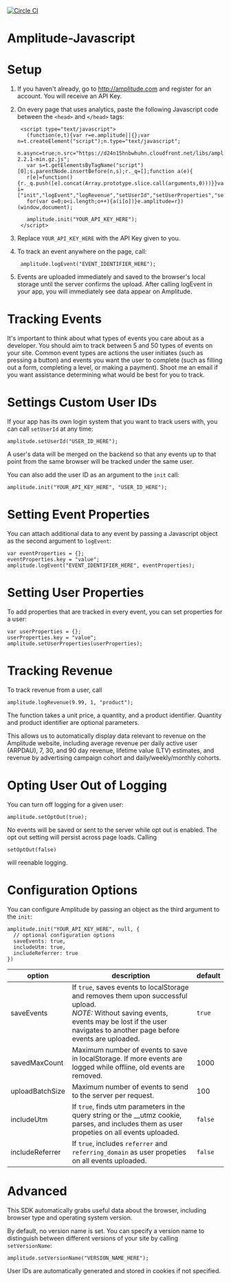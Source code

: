 [![Circle CI](https://circleci.com/gh/amplitude/Amplitude-Javascript.svg?style=badge&circle-token=80de0dbb7632b2db13f76ccb20a79bbdfc50c215)](https://circleci.com/gh/amplitude/Amplitude-Javascript)

Amplitude-Javascript
====================

# Setup #
1. If you haven't already, go to http://amplitude.com and register for an account. You will receive an API Key.
2. On every page that uses analytics, paste the following Javascript code between the `<head>` and `</head>` tags:

        <script type="text/javascript">
          (function(e,t){var r=e.amplitude||{};var n=t.createElement("script");n.type="text/javascript";
          n.async=true;n.src="https://d24n15hnbwhuhn.cloudfront.net/libs/amplitude-2.2.1-min.gz.js";
          var s=t.getElementsByTagName("script")[0];s.parentNode.insertBefore(n,s);r._q=[];function a(e){
          r[e]=function(){r._q.push([e].concat(Array.prototype.slice.call(arguments,0)))}}var i=["init","logEvent","logRevenue","setUserId","setUserProperties","setOptOut","setVersionName","setDomain","setDeviceId","setGlobalUserProperties"];
          for(var o=0;o<i.length;o++){a(i[o])}e.amplitude=r})(window,document);

          amplitude.init("YOUR_API_KEY_HERE");
        </script>

3. Replace `YOUR_API_KEY_HERE` with the API Key given to you.
4. To track an event anywhere on the page, call:

        amplitude.logEvent("EVENT_IDENTIFIER_HERE");

5. Events are uploaded immediately and saved to the browser's local storage until the server confirms the upload. After calling logEvent in your app, you will immediately see data appear on Amplitude.

# Tracking Events #

It's important to think about what types of events you care about as a developer. You should aim to track between 5 and 50 types of events on your site. Common event types are actions the user initiates (such as pressing a button) and events you want the user to complete (such as filling out a form, completing a level, or making a payment). Shoot me an email if you want assistance determining what would be best for you to track.

# Settings Custom User IDs #

If your app has its own login system that you want to track users with, you can call `setUserId` at any time:

    amplitude.setUserId("USER_ID_HERE");

A user's data will be merged on the backend so that any events up to that point from the same browser will be tracked under the same user.

You can also add the user ID as an argument to the `init` call:

    amplitude.init("YOUR_API_KEY_HERE", "USER_ID_HERE");

# Setting Event Properties #

You can attach additional data to any event by passing a Javascript object as the second argument to `logEvent`:

    var eventProperties = {};
    eventProperties.key = "value";
    amplitude.logEvent("EVENT_IDENTIFIER_HERE", eventProperties);

# Setting User Properties #

To add properties that are tracked in every event, you can set properties for a user:

    var userProperties = {};
    userProperties.key = "value";
    amplitude.setUserProperties(userProperties);

# Tracking Revenue #

To track revenue from a user, call

    amplitude.logRevenue(9.99, 1, "product");

The function takes a unit price, a quantity, and a product identifier. Quantity and product identifier are optional parameters.

This allows us to automatically display data relevant to revenue on the Amplitude website, including average revenue per daily active user (ARPDAU), 7, 30, and 90 day revenue, lifetime value (LTV) estimates, and revenue by advertising campaign cohort and daily/weekly/monthly cohorts.

# Opting User Out of Logging #

You can turn off logging for a given user:

    amplitude.setOptOut(true);

No events will be saved or sent to the server while opt out is enabled. The opt out
setting will persist across page loads. Calling

    setOptOut(false)

will reenable logging.

# Configuration Options #

You can configure Amplitude by passing an object as the third argument to the `init`:

    amplitude.init("YOUR_API_KEY_HERE", null, {
      // optional configuration options
      saveEvents: true,
      includeUtm: true,
      includeReferrer: true
    })

| option | description | default |
|------------|----------------------------------------------------------------------------------|-----------|
| saveEvents | If `true`, saves events to localStorage and removes them upon successful upload.<br><i>NOTE:</i> Without saving events, events may be lost if the user navigates to another page before events are uploaded. | `true` |
| savedMaxCount | Maximum number of events to save in localStorage. If more events are logged while offline, old events are removed. | 1000 |
| uploadBatchSize | Maximum number of events to send to the server per request. | 100 |
| includeUtm | If `true`, finds utm parameters in the query string or the __utmz cookie, parses, and includes them as user propeties on all events uploaded. | `false` |
| includeReferrer | If `true`, includes `referrer` and `referring_domain` as user propeties on all events uploaded. | `false` |


# Advanced #

This SDK automatically grabs useful data about the browser, including browser type and operating system version.

By default, no version name is set. You can specify a version name to distinguish between different versions of your site by calling `setVersionName`:

    amplitude.setVersionName("VERSION_NAME_HERE");

User IDs are automatically generated and stored in cookies if not specified.
